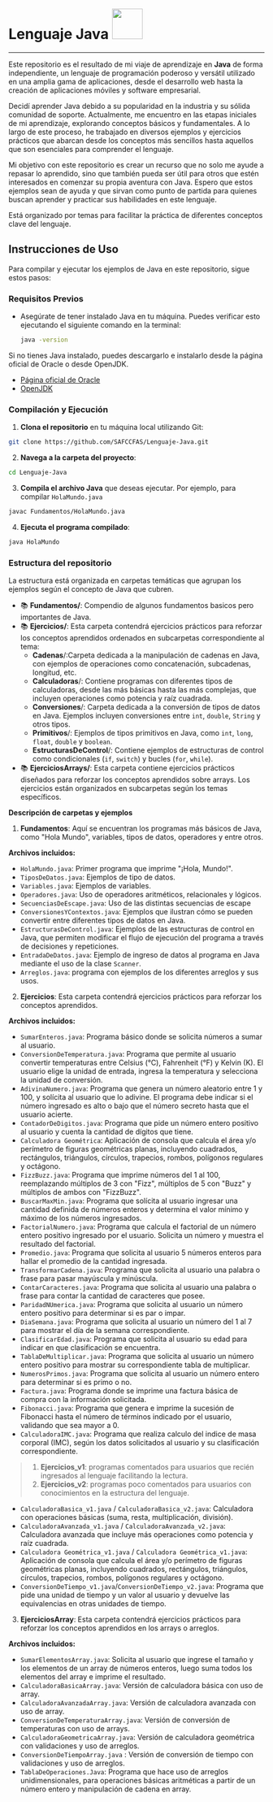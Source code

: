 # Lenguaje Java  <img src="java.ico" width="60"/>

___
Este repositorio es el resultado de mi viaje de aprendizaje en **Java** de forma independiente, un lenguaje de programación poderoso y versátil
utilizado en una amplia gama de aplicaciones, desde el desarrollo web hasta la creación de aplicaciones móviles y software empresarial.

Decidí aprender Java debido a su popularidad en la industria y su sólida comunidad de soporte. Actualmente, me encuentro en las etapas iniciales
de mi aprendizaje, explorando conceptos básicos y fundamentales. A lo largo de este proceso, he trabajado en diversos ejemplos y ejercicios prácticos
que abarcan desde los conceptos más sencillos hasta aquellos que son esenciales para comprender el lenguaje.

Mi objetivo con este repositorio es crear un recurso que no solo me ayude a repasar lo aprendido, sino que también pueda ser útil para otros que
estén interesados en comenzar su propia aventura con Java. Espero que estos ejemplos sean de ayuda y que sirvan como punto de partida para quienes
buscan aprender y practicar sus habilidades en este lenguaje.

Está organizado por temas para facilitar la práctica de diferentes conceptos clave del lenguaje.

## Instrucciones de Uso

Para compilar y ejecutar los ejemplos de Java en este repositorio, sigue estos pasos:

### Requisitos Previos

- Asegúrate de tener instalado Java en tu máquina. Puedes verificar esto ejecutando el siguiente comando en la terminal:
  
  ```bash
  java -version
  ```

Si no tienes Java instalado, puedes descargarlo e instalarlo desde la página oficial de Oracle o desde OpenJDK.

- [Página oficial de Oracle](https://www.oracle.com/java/technologies/javase-downloads.html)
- [OpenJDK](https://openjdk.java.net/)

### Compilación y Ejecución

1. **Clona el repositorio** en tu máquina local utilizando Git:

```bash
git clone https://github.com/SAFCCFAS/Lenguaje-Java.git
```

2. **Navega a la carpeta del proyecto**:

```bash
cd Lenguaje-Java
```

3. **Compila el archivo Java** que deseas ejecutar. Por ejemplo, para compilar `HolaMundo.java`

```bash
javac Fundamentos/HolaMundo.java
```

4. **Ejecuta el programa compilado**:

```bash
java HolaMundo
```

### Estructura del repositorio

La estructura está organizada en carpetas temáticas que agrupan los ejemplos según el concepto de Java que cubren.

- 📚 **Fundamentos/**: Compendio de algunos fundamentos basicos pero importantes de Java.
- 📚 **Ejercicios/**: Esta carpeta contendrá ejercicios prácticos para reforzar los conceptos aprendidos ordenados en subcarpetas correspondiente al
  tema:
	- **Cadenas**/:Carpeta dedicada a la manipulación de cadenas en Java, con ejemplos de operaciones como concatenación, subcadenas, longitud, etc.
	- **Calculadoras**/: Contiene programas con diferentes tipos de calculadoras, desde las más básicas hasta las más complejas, que incluyen
	  operaciones como potencia y raíz cuadrada.
	- **Conversiones**/: Carpeta dedicada a la conversión de tipos de datos en Java. Ejemplos incluyen conversiones entre `int`, `double`, `String` y
	  otros tipos.
	- **Primitivos**/: Ejemplos de tipos primitivos en Java, como  `int`, `long`, `float`, `double` y `boolean`.
	- **EstructurasDeControl**/: Contiene ejemplos de estructuras de control como condicionales (`if`, `switch`) y bucles (`for`, `while`).
- 📚 **EjerciciosArrays/**: Esta carpeta contiene ejercicios prácticos diseñados para reforzar los conceptos aprendidos sobre arrays. Los ejercicios
  están organizados en subcarpetas según los temas específicos.

**Descripción de carpetas y ejemplos**

1. **Fundamentos**: Aquí se encuentran los programas más básicos de Java, como "Hola Mundo", variables, tipos de datos, operadores y entre otros.

**Archivos incluidos:**

- `HolaMundo.java`: Primer programa que imprime "¡Hola, Mundo!".
- `TiposDeDatos.java`: Ejemplos de tipo de datos.
- `Variables.java`: Ejemplos de variables.
- `Operadores.java`: Uso de operadores aritméticos, relacionales y lógicos.
- `SecuenciasDeEscape.java`: Uso de las distintas secuencias de escape
- `ConversionesYContextos.java`: Ejemplos que ilustran cómo se pueden convertir entre diferentes tipos de datos en Java.
- `EstructurasDeControl.java`: Ejemplos de las estructuras de control en Java, que permiten modificar el flujo de ejecución del programa a través de
  decisiones y repeticiones.
- `EntradaDeDatos.java`: Ejemplo de ingreso de datos al programa en Java mediante el uso de la clase `Scanner`.
- `Arreglos.java`: programa con ejemplos de los diferentes arreglos y sus usos.

2. **Ejercicios**: Esta carpeta contendrá ejercicios prácticos para reforzar los conceptos aprendidos.

**Archivos incluidos:**

- `SumarEnteros.java`: Programa básico donde se solicita números a sumar al usuario.
- `ConversionDeTemperatura.java`: Programa que permite al usuario convertir temperaturas entre Celsius (°C), Fahrenheit (°F) y Kelvin (K). El usuario
  elige la unidad de entrada, ingresa la temperatura y selecciona la unidad de conversión.
- `AdivinaNumero.java`: Programa que genera un número aleatorio entre 1 y 100, y solícita al usuario que lo adivine. El programa debe indicar si el
  número ingresado es alto o bajo que el número secreto hasta que el usuario acierte.
- `ContadorDeDigitos.java`: Programa que pide un número entero positivo al usuario y cuenta la cantidad de dígitos que tiene.
- `Calculadora Geométrica`: Aplicación de consola que calcula el área y/o perímetro de figuras geométricas planas, incluyendo cuadrados, rectángulos,
  triángulos, círculos, trapecios, rombos, polígonos regulares y octágono.
- `FizzBuzz.java`: Programa que imprime números del 1 al 100, reemplazando múltiplos de 3 con "Fizz", múltiplos de 5 con "Buzz" y múltiplos de ambos
  con "FizzBuzz".
- `BuscarMaxMin.java`: Programa que solícita al usuario ingresar una cantidad definida de números enteros y determina el valor mínimo y máximo de los
  números ingresados.
- `FactorialNumero.java`: Programa que calcula el factorial de un número entero positivo ingresado por el usuario. Solicita un número y muestra el
  resultado del factorial.
- `Promedio.java`: Programa que solicita al usuario 5 números enteros para hallar el promedio de la cantidad ingresada.
- `TransformarCadena.java`: Programa que solicita al usuario una palabra o frase para pasar mayúscula y minúscula.
- `ContarCaracteres.java`: Programa que solicita al usuario una palabra o frase para contar la cantidad de caracteres que posee.
- `ParidadNUmerica.java`: Programa que solicita al usuario un número entero positivo para determinar si es par o impar.
- `DiaSemana.java`: Programa que solicita al usuario un número del 1 al 7 para mostrar el día de la semana correspondiente.
- `ClasificarEdad.java`: Programa que solicita al usuario su edad para indicar en que clasificación se encuentra.
- `TablaDeMultiplicar.java`: Programa que solicita al usuario un número entero positivo para mostrar su correspondiente tabla de multiplicar.
- `NumerosPrimos.java`: Programa que solicita al usuario un número entero para determinar si es primo o no.
- `Factura.java`: Programa donde se imprime una factura básica de compra con la información solicitada.
- `Fibonacci.java`: Programa que genera e imprime la sucesión de Fibonacci hasta el número de términos indicado por el usuario, validando que sea
  mayor a 0.
- `CalculadoraIMC.java`: Programa que realiza calculo del indice de masa corporal (IMC), según los datos solicitados al usuario y su clasificación 
  correspondiente.

> 1. **Ejercicios_v1**: programas comentados para usuarios que recién ingresados al lenguaje facilitando la lectura.
> 2. **Ejercicios_v2**: programas poco comentados para usuarios con conocimientos en la estructura del lenguaje.

- `CalculadoraBasica_v1.java` / `CalculadoraBasica_v2.java`: Calculadora con operaciones básicas (suma, resta, multiplicación, división).
- `CalculadoraAvanzada_v1.java` / `CalculadoraAvanzada_v2.java`: Calculadora avanzada que incluye más operaciones como potencia y raíz cuadrada.
- `Calculadora Geométrica_v1.java` / `Calculadora Geométrica_v1.java`: Aplicación de consola que calcula el área y/o perímetro de figuras geométricas
  planas, incluyendo cuadrados, rectángulos, triángulos, círculos, trapecios, rombos, polígonos regulares y octágono.
- `ConversionDeTiempo_v1.java`/`ConversionDeTiempo_v2.java`: Programa que pide una unidad de tiempo y un valor al usuario y devuelve las equivalencias
  en otras unidades de tiempo.

3. **EjerciciosArray**: Esta carpeta contendrá ejercicios prácticos para reforzar los conceptos aprendidos en los arrays o arreglos.

**Archivos incluidos:**

- `SumarElementosArray.java`: Solicita al usuario que ingrese el tamaño y los elementos de un array de números enteros, luego suma todos los elementos
  del array e imprime el resultado.
- `CalculadoraBasicaArray.java`: Versión de calculadora básica con uso de array.
- `CalculadoraAvanzadaArray.java`: Versión de calculadora avanzada con uso de array.
- `ConversionDeTemperaturaArray.java`: Versión de conversión de temperaturas con uso de arrays.
- `CalculadoraGeometricaArray.java`: Versión de calculadora geométrica con validaciones y uso de arreglos.
- `ConversionDeTiempoArray.java` : Versión de conversión de tiempo con validaciones y uso de arreglos.
- `TablaDeOperaciones.Java`: Programa que hace uso de arreglos unidimensionales, para operaciones básicas aritméticas a partir de un número entero y
  manipulación de cadena en array.
